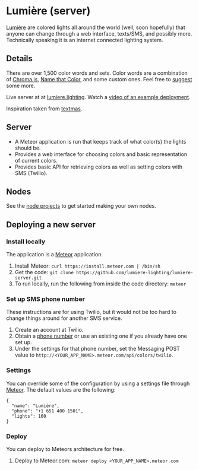 # Lumière (server)

[Lumière](http://lumiere.lighting) are colored lights all around the world (well, soon hopefully) that anyone can change through a web interface, texts/SMS, and possibly more.  Technically speaking it is an internet connected lighting system.

## Details

There are over 1,500 color words and sets.  Color words are a combination of [Chroma.js](https://github.com/gka/chroma.js/blob/master/src/colors/w3cx11.coffee), [Name that Color](https://github.com/gka/chroma.js/blob/master/src/colors/colorbrewer.coffee), and some custom ones.  Feel free to [suggest](https://github.com/lumiere-lighting/lumiere-server/issues) some more.

Live server at at [lumiere.lighting](http://lumiere.lighting).  Watch a [video of an example deployment](https://www.youtube.com/watch?v=_k-bI2xsQ-s).

Inspiration taken from [textmas](https://github.com/emilyville/textmas).

## Server

* A Meteor application is run that keeps track of what color(s) the lights should be.
* Provides a web interface for choosing colors and basic representation of current colors.
* Provides basic API for retrieving colors as well as setting colors with SMS (Twilio).

## Nodes

See the [node projects](https://github.com/lumiere-lighting) to get started making your own nodes.

## Deploying a new server

### Install locally

The application is a [Meteor](http://www.meteor.com/) application.

1. Install Meteor: `curl https://install.meteor.com | /bin/sh`
1. Get the code: `git clone https://github.com/lumiere-lighting/lumiere-server.git`
1. To run locally, run the following from inside the code directory: `meteor`

### Set up SMS phone number

These instructions are for using Twilio, but it would not be too hard to change things around for another SMS service.

1. Create an account at Twilio.
1. Obtain a [phone number](https://www.twilio.com/user/account/phone-numbers) or use an existing one if you already have one set up.
1. Under the settings for that phone number, set the Messaging POST value to `http://<YOUR_APP_NAME>.meteor.com/api/colors/twilio`.

### Settings

You can override some of the configuration by using a settings file through [Meteor](http://docs.meteor.com/#meteor_settings).  The default values are the following:

    {
      "name": "Lumière",
      "phone": "+1 651 400 1501",
      "lights": 160
    }

### Deploy

You can deploy to Meteors architecture for free.

1. Deploy to Meteor.com: `meteor deploy <YOUR_APP_NAME>.meteor.com`
